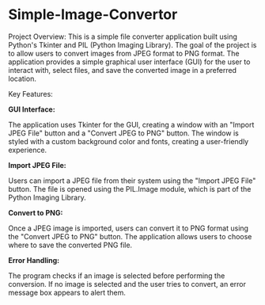 ﻿# Simple-Image-Convertor

Project Overview: This is a simple file converter application built using Python's Tkinter and PIL (Python Imaging Library). The goal of the project is to allow users to convert images from JPEG format to PNG format. The application provides a simple graphical user interface (GUI) for the user to interact with, select files, and save the converted image in a preferred location.

Key Features:

**GUI Interface:**

The application uses Tkinter for the GUI, creating a window with an "Import JPEG File" button and a "Convert JPEG to PNG" button.
The window is styled with a custom background color and fonts, creating a user-friendly experience.

**Import JPEG File:**

Users can import a JPEG file from their system using the "Import JPEG File" button.
The file is opened using the PIL.Image module, which is part of the Python Imaging Library.

**Convert to PNG:**

Once a JPEG image is imported, users can convert it to PNG format using the "Convert JPEG to PNG" button.
The application allows users to choose where to save the converted PNG file.

**Error Handling:**

The program checks if an image is selected before performing the conversion. If no image is selected and the user tries to convert, an error message box appears to alert them.

